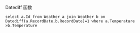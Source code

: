 Datediff  函数
```
select a.Id from Weather a join Weather b on Datediff(a.RecordDate,b.RecordDate)=1 where a.Temperature >b.Temperature
```
